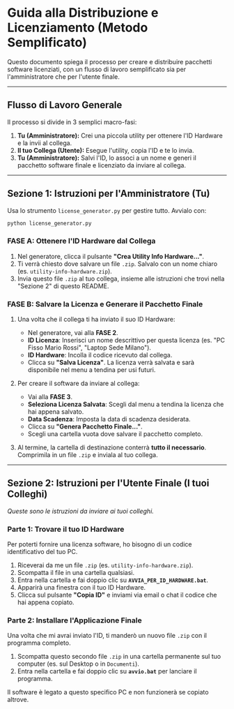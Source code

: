 # Guida alla Distribuzione e Licenziamento (Metodo Semplificato)

Questo documento spiega il processo per creare e distribuire pacchetti software licenziati, con un flusso di lavoro semplificato sia per l'amministratore che per l'utente finale.

---

## Flusso di Lavoro Generale

Il processo si divide in 3 semplici macro-fasi:

1.  **Tu (Amministratore):** Crei una piccola utility per ottenere l'ID Hardware e la invii al collega.
2.  **Il tuo Collega (Utente):** Esegue l'utility, copia l'ID e te lo invia.
3.  **Tu (Amministratore):** Salvi l'ID, lo associ a un nome e generi il pacchetto software finale e licenziato da inviare al collega.

---

## Sezione 1: Istruzioni per l'Amministratore (Tu)

Usa lo strumento `license_generator.py` per gestire tutto. Avvialo con:
```bash
python license_generator.py
```

### FASE A: Ottenere l'ID Hardware dal Collega

1.  Nel generatore, clicca il pulsante **"Crea Utility Info Hardware..."**.
2.  Ti verrà chiesto dove salvare un file `.zip`. Salvalo con un nome chiaro (es. `utility-info-hardware.zip`).
3.  Invia questo file `.zip` al tuo collega, insieme alle istruzioni che trovi nella "Sezione 2" di questo README.

### FASE B: Salvare la Licenza e Generare il Pacchetto Finale

1.  Una volta che il collega ti ha inviato il suo ID Hardware:
    *   Nel generatore, vai alla **FASE 2**.
    *   **ID Licenza**: Inserisci un nome descrittivo per questa licenza (es. "PC Fisso Mario Rossi", "Laptop Sede Milano").
    *   **ID Hardware**: Incolla il codice ricevuto dal collega.
    *   Clicca su **"Salva Licenza"**. La licenza verrà salvata e sarà disponibile nel menu a tendina per usi futuri.

2.  Per creare il software da inviare al collega:
    *   Vai alla **FASE 3**.
    *   **Seleziona Licenza Salvata**: Scegli dal menu a tendina la licenza che hai appena salvato.
    *   **Data Scadenza**: Imposta la data di scadenza desiderata.
    *   Clicca su **"Genera Pacchetto Finale..."**.
    *   Scegli una cartella vuota dove salvare il pacchetto completo.

3.  Al termine, la cartella di destinazione conterrà **tutto il necessario**. Comprimila in un file `.zip` e inviala al tuo collega.

---

## Sezione 2: Istruzioni per l'Utente Finale (I tuoi Colleghi)

*Queste sono le istruzioni da inviare ai tuoi colleghi.*

### Parte 1: Trovare il tuo ID Hardware

Per poterti fornire una licenza software, ho bisogno di un codice identificativo del tuo PC.

1.  Riceverai da me un file `.zip` (es. `utility-info-hardware.zip`).
2.  Scompatta il file in una cartella qualsiasi.
3.  Entra nella cartella e fai doppio clic su **`AVVIA_PER_ID_HARDWARE.bat`**.
4.  Apparirà una finestra con il tuo ID Hardware.
5.  Clicca sul pulsante **"Copia ID"** e inviami via email o chat il codice che hai appena copiato.

### Parte 2: Installare l'Applicazione Finale

Una volta che mi avrai inviato l'ID, ti manderò un nuovo file `.zip` con il programma completo.

1.  Scompatta questo secondo file `.zip` in una cartella permanente sul tuo computer (es. sul Desktop o in `Documenti`).
2.  Entra nella cartella e fai doppio clic su **`avvio.bat`** per lanciare il programma.

Il software è legato a questo specifico PC e non funzionerà se copiato altrove.